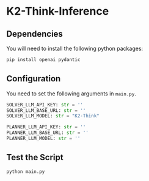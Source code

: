 # K2-Think-Inference

## Dependencies

You will need to install the following python packages:
```bash
pip install openai pydantic
```

## Configuration
You need to set the following arguments in `main.py`.
```python
SOLVER_LLM_API_KEY: str = ''
SOLVER_LLM_BASE_URL: str = ''
SOLVER_LLM_MODEL: str = "K2-Think"

PLANNER_LLM_API_KEY: str = ''
PLANNER_LLM_BASE_URL: str = ''
PLANNER_LLM_MODEL: str = ''
```

## Test the Script
```bash
python main.py
```
